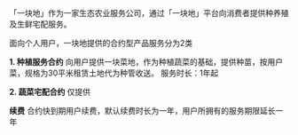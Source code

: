 「一块地」作为一家生态农业服务公司，通过「一块地」平台向消费者提供种养殖及生鲜宅配服务。

面向个人用户，一块地提供的合约型产品服务分为2类

**1. 种植服务合约**
   向用户提供一块菜地，作为种植蔬菜的基础，提供种苗，按用户菜，规格为30平米租赁土地代为种管收送。
   服务时长：1年起
   
   

**2. 蔬菜宅配合约**
   仅提供
   
   **续费**
   合约快到期用户续费，默认续费时长为一年，用户所拥有的服务期限延长一年

